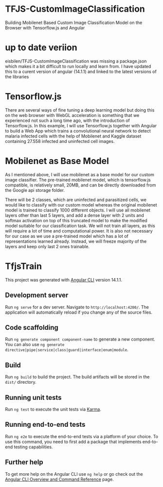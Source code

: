 # TFJS-CustomImageClassification
Building Mobilenet Based Custom Image Classification Model on the Browser with Tensorflow.js and Angular

# up to date veriion

eisbilen/TFJS-CustomImageClassification was missing a package.json which makes it a bit difficult to run locally and learn from.
I have updated this to a curent version of angular (14.1.1) and linked to the latest versions of the libraries

# Tensorflow.js
There are several ways of fine tuning a deep learning model but doing this on the web browser with WebGL acceleration is something that we experienced not such a long time ago, with the introduction of Tensorflow.js. In this example, I will use Tensorflow.js together with Angular to build a Web App which trains a convolutional neural network to detect malaria infected cells with the help of Mobilenet and Kaggle dataset containing 27.558 infected and uninfected cell images.

# Mobilenet as Base Model
As I mentioned above, I will use mobilenet as a base model for our custom image classifier. The pre-trained mobilenet model, which is tensorflow.js compatible, is relatively small, 20MB, and can be directly downloaded from the Google api storage folder. 

There will be 2 classes, which are uninfected and parasitized cells, we would like to classify with our custom model whereas the original mobilenet model is trained to classify 1000 different objects.
I will use all mobilenet layers other than last 5 layers, and add a dense layer with 2 units and softmax activation on top of this truncated model to make the modified model suitable for our classification task.
We will not train all layers, as this will require a lot of time and computational power. It is also not necessary for our case as we use a pre-trained model which has a lot of representations learned already. Instead, we will freeze majority of the layers and keep only last 2 ones trainable.

# TfjsTrain

This project was generated with [Angular CLI](https://github.com/angular/angular-cli) version 14.1.1.

## Development server

Run `ng serve` for a dev server. Navigate to `http://localhost:4200/`. The application will automatically reload if you change any of the source files.

## Code scaffolding

Run `ng generate component component-name` to generate a new component. You can also use `ng generate directive|pipe|service|class|guard|interface|enum|module`.

## Build

Run `ng build` to build the project. The build artifacts will be stored in the `dist/` directory.

## Running unit tests

Run `ng test` to execute the unit tests via [Karma](https://karma-runner.github.io).

## Running end-to-end tests

Run `ng e2e` to execute the end-to-end tests via a platform of your choice. To use this command, you need to first add a package that implements end-to-end testing capabilities.

## Further help

To get more help on the Angular CLI use `ng help` or go check out the [Angular CLI Overview and Command Reference](https://angular.io/cli) page.
